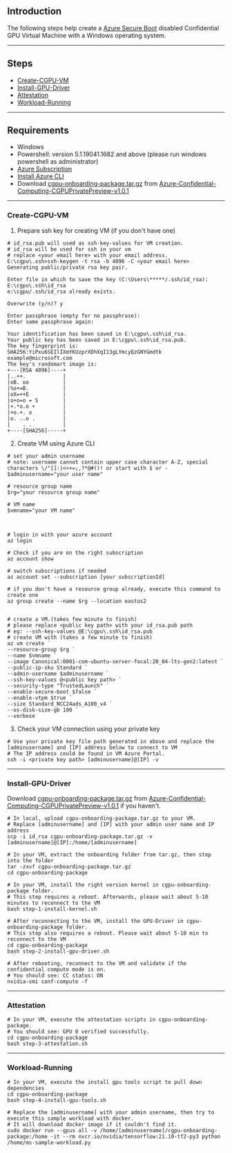 ## Introduction

The following steps help create a [Azure Secure Boot](https://docs.microsoft.com/en-us/azure/virtual-machines/trusted-launch) disabled Confidential GPU Virtual Machine with a Windows operating system.

-----------------------------------------------

## Steps

- [Create-CGPU-VM](#Create-CGPU-VM)
- [Install-GPU-Driver](#Install-GPU-Driver) 
- [Attestation ](#Attestation) 
- [Workload-Running](#Workload-Running) 
-------------------------------------------

## Requirements

- Windows
- Powershell: version 5.1.19041.1682 and above (please run windows powershell as administrator)
- [Azure Subscription](https://docs.microsoft.com/en-us/azure/cost-management-billing/manage/create-subscription)
- [Install Azure CLI](https://docs.microsoft.com/en-us/cli/azure/install-azure-cli) 
- Download [cgpu-onboarding-package.tar.gz](https://github.com/Azure-Confidential-Computing/PrivatePreview/releases/download/V1.0.1/cgpu-onboarding-package.tar.gz) from [Azure-Confidential-Computing-CGPUPrivatePreview-v1.0.1](https://github.com/Azure-Confidential-Computing/PrivatePreview/releases/tag/V1.0.1)

----------------------------------------------------

### Create-CGPU-VM

1. Prepare ssh key for creating VM (if you don't have one)
```
# id_rsa.pub will used as ssh-key-values for VM creation.
# id_rsa will be used for ssh in your vm
# replace <your email here> with your email address.
E:\cgpu\.ssh>ssh-keygen -t rsa -b 4096 -C <your email here>
Generating public/private rsa key pair.

Enter file in which to save the key (C:\Users\*****/.ssh/id_rsa): E:\cgpu\.ssh\id_rsa
e:\cgpu/.ssh/id_rsa already exists.

Overwrite (y/n)? y

Enter passphrase (empty for no passphrase):
Enter same passphrase again:

Your identification has been saved in E:\cgpu\.ssh\id_rsa.
Your public key has been saved in E:\cgpu\.ssh\id_rsa.pub.
The key fingerprint is:
SHA256:YiPxu6SEIlIXmYKUzprXDhXqI13gLYmcyQzGNYGmdtk example@microsoft.com
The key's randomart image is:
+---[RSA 4096]----+
|..++.            |
|oB. oo           |
|%o+=B.           |
|oX=++E           |
|o+o=o = S        |
|+.*o.o +         |
|+o.+. o          |
|o. ..o .         |
|    . .          |
+----[SHA256]-----+
```
2. Create VM using Azure CLI
```
# set your admin username
# note: username cannot contain upper case character A-Z, special characters \/"[]:|<>+=;,?*@#()! or start with $ or -
$adminusername="your user name"

# resource group name
$rg="your resource group name"

# VM name 
$vmname="your VM name"



# login in with your azure account
az login

# Check if you are on the right subscription
az account show

# switch subscriptions if needed
az account set --subscription [your subscriptionId]

# if you don't have a resource group already, execute this command to create one
az group create --name $rg --location eastus2


# create a VM.(takes few minute to finish)
# please replace <public key path> with your id_rsa.pub path
# eg: --ssh-key-values @E:\cgpu\.ssh\id_rsa.pub 
# create VM with (takes a few minute to finish)
az vm create `
--resource-group $rg `
--name $vmname `
--image Canonical:0001-com-ubuntu-server-focal:20_04-lts-gen2:latest `
--public-ip-sku Standard `
--admin-username $adminusername `
--ssh-key-values @<public key path> `
--security-type "TrustedLaunch" `
--enable-secure-boot $false `
--enable-vtpm $true `
--size Standard_NCC24ads_A100_v4 `
--os-disk-size-gb 100 `
--verbose

```
 3. Check your VM connection using your private key
```
# Use your private key file path generated in above and replace the [adminusername] and [IP] address below to connect to VM
# The IP address could be found in VM Azure Portal.
ssh -i <private key path> [adminusername]@[IP] -v
```
---------------

### Install-GPU-Driver

Download [cgpu-onboarding-package.tar.gz](https://github.com/Azure-Confidential-Computing/PrivatePreview/releases/download/V1.0.1/cgpu-onboarding-package.tar.gz) from [Azure-Confidential-Computing-CGPUPrivatePreview-v1.0.1](https://github.com/Azure-Confidential-Computing/PrivatePreview/releases/tag/V1.0.1) if you haven't.

```
# In local, upload cgpu-onboarding-package.tar.gz to your VM.
# Replace [adminusername] and [IP] with your admin user name and IP address
scp -i id_rsa cgpu-onboarding-package.tar.gz -v [adminusername]@[IP]:/home/[adminusername] 

# In your VM, extract the onboarding folder from tar.gz, then step into the folder
tar -zxvf cgpu-onboarding-package.tar.gz
cd cgpu-onboarding-package 

# In your VM, install the right version kernel in cgpu-onboarding-package folder.
# This step requires a reboot. Afterwards, please wait about 5-10 minutes to reconnect to the VM
bash step-1-install-kernel.sh

# After reconnecting to the VM, install the GPU-Driver in cgpu-onboarding-package folder.
# This step also requires a reboot. Please wait about 5-10 min to reconnect to the VM
cd cgpu-onboarding-package 
bash step-2-install-gpu-driver.sh

# After rebooting, reconnect to the VM and validate if the confidential compute mode is on.
# You should see: CC status: ON
nvidia-smi conf-compute -f 

```

---------------

### Attestation
```
# In your VM, execute the attestation scripts in cgpu-onboarding-package.
# You should see: GPU 0 verified successfully.
cd cgpu-onboarding-package 
bash step-3-attestation.sh
```

-----------------

### Workload-Running

```
# In your VM, execute the install gpu tools script to pull down dependencies
cd cgpu-onboarding-package 
bash step-4-install-gpu-tools.sh

# Replace the [adminusername] with your admin username, then try to execute this sample workload with docker.
# It will download docker image if it couldn't find it.
sudo docker run --gpus all -v /home/[adminusername]/cgpu-onboarding-package:/home -it --rm nvcr.io/nvidia/tensorflow:21.10-tf2-py3 python /home/ms-sample-workload.py

```